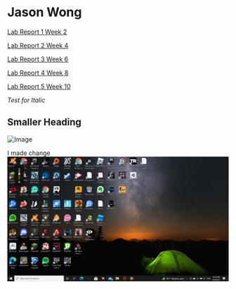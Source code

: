 # **Jason Wong**
[Lab Report 1 Week 2](https://jwong1209.github.io/cse15l-lab-reports/lab-report-1-week-2)

[Lab Report 2 Week 4](https://jwong1209.github.io/cse15l-lab-reports/lab-report-2-week-4)

[Lab Report 3 Week 6](https://jwong1209.github.io/cse15l-lab-reports/lab-report-3-week-6)

[Lab Report 4 Week 8](https://jwong1209.github.io/cse15l-lab-reports/lab-report-4-week-8)

[Lab Report 5 Week 10](https://jwong1209.github.io/cse15l-lab-reports/lab-report-5-week-10)

*Test for Italic*
## Smaller Heading
![Image](https://upload.wikimedia.org/wikipedia/commons/9/9a/PNG_transparency_demonstration_2.png)
 
I made change
![myimage](2021-08-04.png)
